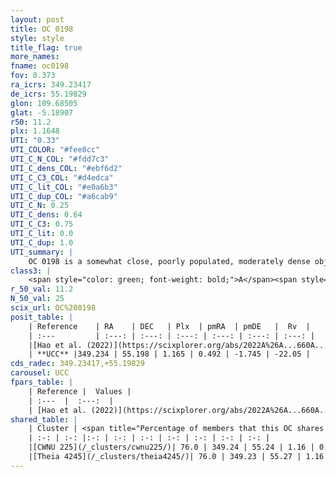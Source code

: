 ```yaml
---
layout: post
title: OC 0198
style: style
title_flag: true
more_names: 
fname: oc0198
fov: 0.373
ra_icrs: 349.23417
de_icrs: 55.19829
glon: 109.68505
glat: -5.18907
r50: 11.2
plx: 1.1648
UTI: "0.33"
UTI_COLOR: "#fee8cc"
UTI_C_N_COL: "#fdd7c3"
UTI_C_dens_COL: "#ebf6d2"
UTI_C_C3_COL: "#d4edca"
UTI_C_lit_COL: "#e0a6b3"
UTI_C_dup_COL: "#a6cab9"
UTI_C_N: 0.25
UTI_C_dens: 0.64
UTI_C_C3: 0.75
UTI_C_lit: 0.0
UTI_C_dup: 1.0
UTI_summary: |
    OC 0198 is a somewhat close, poorly populated, moderately dense object of high C3 quality. It was recently reported in the literature. This object shares a large percentage of members with 2 later reported entries.
class3: |
    <span style="color: green; font-weight: bold;">A</span><span style="color: #FFC300; font-weight: bold;">B</span>
r_50_val: 11.2
N_50_val: 25
scix_url: OC%200198
posit_table: |
    | Reference    | RA    | DEC   | Plx  | pmRA  | pmDE   |  Rv  |
    | :---         | :---: | :---: | :---: | :---: | :---: | :---: |
    |[Hao et al. (2022)](https://scixplorer.org/abs/2022A%26A...660A...4H) | 349.126 | 55.132 | 1.137 | 0.623 | -1.718 | -- |
    | **UCC** |349.234 | 55.198 | 1.165 | 0.492 | -1.745 | -22.05 | 
cds_radec: 349.23417,+55.19829
carousel: UCC
fpars_table: |
    | Reference |  Values |
    | :---  |  :---:  |
    | [Hao et al. (2022)](https://scixplorer.org/abs/2022A%26A...660A...4H) | `AG=1.68, age=7.7, Z=0.028` |
shared_table: |
    | Cluster | <span title="Percentage of members that this OC shares with the ones listed">%</span>   | RA   | DEC   | Plx   | pmRA  | pmDE  | Rv | UTI |
    | :-: | :-: |:-: | :-: | :-: | :-: | :-: | :-: | :-: |
    |[CWNU 225](/_clusters/cwnu225/)| 76.0 | 349.24 | 55.24 | 1.16 | 0.48 | -1.75 | -20.81 |0.07 |
    |[Theia 4245](/_clusters/theia4245/)| 76.0 | 349.23 | 55.27 | 1.16 | 0.49 | -1.75 | -20.81 |0.02 |
---
```

